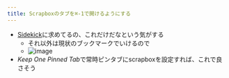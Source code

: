 ```yaml
---
title: Scrapboxのタブを⌘-1で開けるようにする
---
```


* [Sidekick](Sidekick.md)に求めてるの、これだけだなという気がする
  * それ以外は現状のブックマークでいけるので
  * ![image](https://gyazo.com/a54c43fb0d382993e0f46a31c54657f1/thumb/1000)
* *Keep One Pinned Tab*で常時ピンタブにscrapboxを設定すれば、これで良さそう
